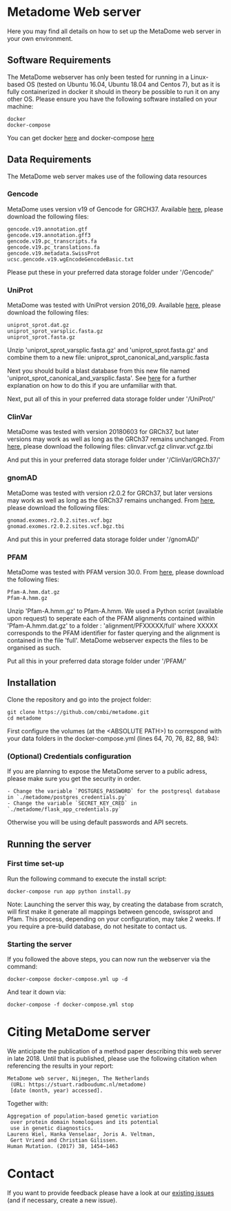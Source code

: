 # Metadome Web server

Here you may find all details on how to set up the MetaDome web server in your own environment.

## Software Requirements

The MetaDome webserver has only been tested for running in a Linux-based OS (tested on Ubuntu 16.04, Ubuntu 18.04 and Centos 7), but as it is fully containerized in docker it should in theory be possible to run it on any other OS.
Please ensure you have the following software installed on your machine:

	docker
    docker-compose

You can get docker [here](https://www.docker.com/get-docker) and docker-compose [here](https://docs.docker.com/compose/install/#install-compose)

## Data Requirements

The MetaDome web server makes use of the following data resources

### Gencode

MetaDome uses version v19 of Gencode for GRCH37.
Available [here](https://www.gencodegenes.org/releases/19.html), please download the following files:
    
    gencode.v19.annotation.gtf
    gencode.v19.annotation.gff3
    gencode.v19.pc_transcripts.fa
    gencode.v19.pc_translations.fa
    gencode.v19.metadata.SwissProt
    ucsc.gencode.v19.wgEncodeGencodeBasic.txt

Please put these in your preferred data storage folder under '/Gencode/'

### UniProt

MetaDome was tested with UniProt version 2016_09.
Available [here](ftp://ftp.uniprot.org/pub/databases/uniprot/current_release/knowledgebase/complete/), please download the following files:

    uniprot_sprot.dat.gz
    uniprot_sprot_varsplic.fasta.gz
    uniprot_sprot.fasta.gz

Unzip 'uniprot_sprot_varsplic.fasta.gz' and 'uniprot_sprot.fasta.gz' and combine them to a new file: uniprot_sprot_canonical_and_varsplic.fasta

Next you should build a blast database from this new file named 'uniprot_sprot_canonical_and_varsplic.fasta'. See [here](https://www.ncbi.nlm.nih.gov/books/NBK279688/) for a further explanation on how to do this if you are unfamiliar with that.

Next, put all of this in your preferred data storage folder under '/UniProt/'

### ClinVar

MetaDome was tested with version 20180603 for GRCh37, but later versions may work as well as long as the GRCh37 remains unchanged.
From [here](ftp://ftp.ncbi.nlm.nih.gov/pub/clinvar/vcf_GRCh37/), please download the following files:
    clinvar.vcf.gz
    clinvar.vcf.gz.tbi

And put this in your preferred data storage folder under '/ClinVar/GRCh37/'

### gnomAD

MetaDome was tested with version r2.0.2 for GRCh37, but later versions may work as well as long as the GRCh37 remains unchanged.
From [here](https://console.cloud.google.com/storage/browser/gnomad-public/release/2.0.2/vcf/exomes/?pli=1), please download the following files:

    gnomad.exomes.r2.0.2.sites.vcf.bgz
    gnomad.exomes.r2.0.2.sites.vcf.bgz.tbi

And put this in your preferred data storage folder under '/gnomAD/'

### PFAM

MetaDome was tested with PFAM version 30.0.
From [here](ftp://ftp.ebi.ac.uk/pub/databases/Pfam/releases/Pfam30.0/), please download the following files:

    Pfam-A.hmm.dat.gz
    Pfam-A.hmm.gz

Unzip 'Pfam-A.hmm.gz' to Pfam-A.hmm.
We used a Python script (available upon request) to seperate each of the PFAM alignments contained within 'Pfam-A.hmm.dat.gz' to a folder : 'alignment/PFXXXXX/full' where XXXXX corresponds to the PFAM identifier for faster querying and the alignment is contained in the file 'full'. MetaDome webserver expects the files to be organised as such.

Put all this in your preferred data storage folder under '/PFAM/'

## Installation

Clone the repository and go into the project folder:

    git clone https://github.com/cmbi/metadome.git
    cd metadome

First configure the volumes (at the \<ABSOLUTE PATH\>) to correspond with your data folders in the docker-compose.yml (lines 64, 70, 76, 82, 88, 94):

### (Optional) Credentials configuration
If you are planning to expose the MetaDome server to a public adress, please make sure you get the security in order.

	- Change the variable `POSTGRES_PASSWORD` for the postgresql database in `./metadome/postgres_credentials.py`
	- Change the variable `SECRET_KEY_CRED` in `./metadome/flask_app_credentials.py`

Otherwise you will be using default passwords and API secrets.

## Running the server
### First time set-up

Run the following command to execute the install script:

    docker-compose run app python install.py

Note: Launching the server this way, by creating the database from scratch, will first make it generate all mappings between gencode, swissprot and Pfam. This process, depending on your configuration, may take 2 weeks. If you require a pre-build database, do not hesitate to contact us.

### Starting the server

If you followed the above steps, you can now run the webserver via the command:

    docker-compose docker-compose.yml up -d

And tear it down via:

    docker-compose -f docker-compose.yml stop

# Citing MetaDome server

We anticipate the publication of a method paper describing this web server in late 2018. Until that is published, please use the following citation when referencing the results in your report:
```
MetaDome web server, Nijmegen, The Netherlands
 (URL: https://stuart.radboudumc.nl/metadome) 
 [date (month, year) accessed].
```
Together with:

```
Aggregation of population‐based genetic variation 
 over protein domain homologues and its potential 
 use in genetic diagnostics.
Laurens Wiel, Hanka Venselaar, Joris A. Veltman, 
 Gert Vriend and Christian Gilissen.
Human Mutation. (2017) 38, 1454–1463
```

# Contact

If you want to provide feedback please have a look at our
[existing issues][1] (and if necessary, create a new issue).

[1]: https://github.com/cmbi/metadome/issues
